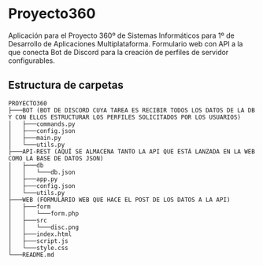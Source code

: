 # Proyecto360
Aplicación para el Proyecto 360º de Sistemas Informáticos para 1º de Desarrollo de Aplicaciones Multiplataforma. Formulario web con API a la que conecta Bot de Discord para la creación de perfiles de servidor configurables.

## Estructura de carpetas

```
PROYECTO360
├───BOT (BOT DE DISCORD CUYA TAREA ES RECIBIR TODOS LOS DATOS DE LA DB Y CON ELLOS ESTRUCTURAR LOS PERFILES SOLICITADOS POR LOS USUARIOS)
│   ├───commands.py
│   ├───config.json
│   ├───main.py
│   └───utils.py
├───API-REST (AQUÍ SE ALMACENA TANTO LA API QUE ESTÁ LANZADA EN LA WEB COMO LA BASE DE DATOS JSON)
│   ├───db
│   │   └───db.json
│   ├───app.py
│   ├───config.json
│   └───utils.py
├───WEB (FORMULARIO WEB QUE HACE EL POST DE LOS DATOS A LA API)
│   ├───form
│   │   └───form.php
│   ├───src
│   │   └───disc.png
│   ├───index.html
│   ├───script.js
│   └───style.css
└───README.md

```
